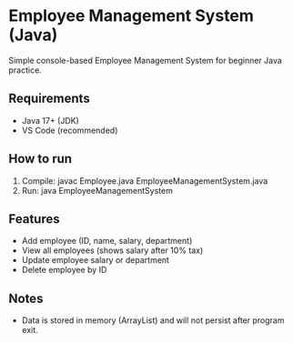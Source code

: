# Employee Management System (Java)

Simple console-based Employee Management System for beginner Java practice.

## Requirements
- Java 17+ (JDK)
- VS Code (recommended)

## How to run
1. Compile:
   javac Employee.java EmployeeManagementSystem.java
2. Run:
   java EmployeeManagementSystem

## Features
- Add employee (ID, name, salary, department)
- View all employees (shows salary after 10% tax)
- Update employee salary or department
- Delete employee by ID

## Notes
- Data is stored in memory (ArrayList) and will not persist after program exit.
